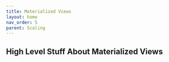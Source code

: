 ```yaml
---
title: Materialized Views
layout: home
nav_order: 5
parent: Scaling
---
```


## High Level Stuff About Materialized Views
